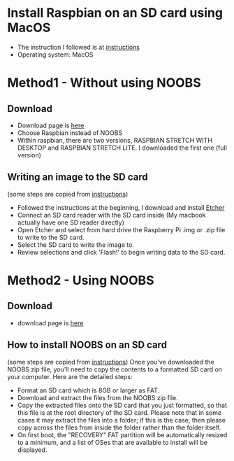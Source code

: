 # Install Raspbian on an SD card using MacOS

* The instruction I followed is at [instructions](https://www.raspberrypi.org/documentation/installation/installing-images/)
* Operating system: MacOS

# Method1 - Without using NOOBS

## Download 

* Download page is [here](https://www.raspberrypi.org/downloads/)
* Choose Raspbian instead of NOOBS
* Within raspbian, there are two versions, RASPBIAN STRETCH WITH DESKTOP and RASPBIAN STRETCH LITE. I downloaded the first one (full version)

## Writing an image to the SD card 

(some steps are copied from [instructions](https://www.raspberrypi.org/documentation/installation/installing-images/))
* Followed the instructions at the beginning, I download and install [Etcher](https://etcher.io/)
* Connect an SD card reader with the SD card inside (My macbook actually have one SD reader directly)
* Open Etcher and select from hard drive the Raspberry Pi .img or  .zip file to write to the SD card.
* Select the SD card to write the image to.
* Review selections and click 'Flash!' to begin writing data to the SD card.


# Method2 - Using NOOBS

## Download

* download page is [here](https://www.raspberrypi.org/downloads/noobs/)

## How to install NOOBS on an SD card

(some steps are copied from [instructions](https://www.raspberrypi.org/documentation/installation/noobs.md))
Once you've downloaded the NOOBS zip file, you'll need to copy the contents to a formatted SD card on your computer. Here are the detailed steps: 
* Format an SD card which is 8GB or larger as FAT. 
* Download and extract the files from the NOOBS zip file.
* Copy the extracted files onto the SD card that you just formatted, so that this file is at the root directory of the SD card. Please note that in some cases it may extract the files into a folder; if this is the case, then please copy across the files from inside the folder rather than the folder itself.
* On first boot, the "RECOVERY" FAT partition will be automatically resized to a minimum, and a list of OSes that are available to install will be displayed.
